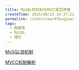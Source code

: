 ```yaml
---
title: MySQL锁机制与MVCC底层原理
createTime: 2025/08/23 14:37:21
permalink: /interview/4fkuqjwa/
tags:
  - 数据库
  - MySQL
  - 理论
---
```




 [MySQL锁机制](../../../database/102.MySQL有哪些锁.md) 

 [MVCC机制解析](../../../database/104.MVCC机制解析：提升数据库并发性能的关键.md) 
